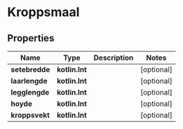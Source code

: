 
# Kroppsmaal

## Properties
Name | Type | Description | Notes
------------ | ------------- | ------------- | -------------
**setebredde** | **kotlin.Int** |  |  [optional]
**laarlengde** | **kotlin.Int** |  |  [optional]
**legglengde** | **kotlin.Int** |  |  [optional]
**hoyde** | **kotlin.Int** |  |  [optional]
**kroppsvekt** | **kotlin.Int** |  |  [optional]




